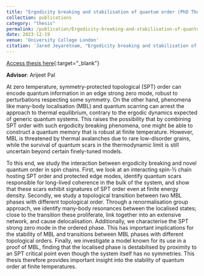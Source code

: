 ```yaml
---
title: "Ergodicity breaking and stabilisation of quantum order (PhD Thesis)"
collection: publications
category: "thesis"
permalink: /publication/Ergodicity-breaking-and-stabilisation-of-quantum-order
date: 2023-12-19
venue: 'University College London'
citation: 'Jared Jeyaretnam, "Ergodicity breaking and stabilisation of quantum order (PhD Thesis)." University College London, 2023.'
---
```

[Access thesis here](https://discovery.ucl.ac.uk/id/eprint/10184332/){:target="_blank"}

**Advisor**: Arijeet Pal

At zero temperature, symmetry-protected topological (SPT) order can encode quantum information in an edge strong zero mode, robust to perturbations respecting some symmetry. On the other hand, phenomena like many-body localisation (MBL) and quantum scarring can arrest the approach to thermal equilibrium, contrary to the ergodic dynamics expected of generic quantum systems. This raises the possibility that by combining SPT order with such ergodicity breaking phenomena, one might be able to construct a quantum memory that is robust at finite temperature. However, MBL is threatened by thermal avalanches due to rare low-disorder grains, while the survival of quantum scars in the thermodynamic limit is still uncertain beyond certain finely-tuned models.
 
 To this end, we study the interaction between ergodicity breaking and novel quantum order in spin chains. First, we look at an interacting spin-½ chain hosting SPT order and protected edge modes, identify quantum scars responsible for long-lived coherence in the bulk of the system, and show that these scars exhibit signatures of SPT order even at finite energy density. Secondly, we study a topological transition between two MBL phases with different topological order. Through a renormalisation group approach, we identify many-body resonances between the localised states; close to the transition these proliferate, link together into an extensive network, and cause delocalisation. Additionally, we characterise the SPT strong zero mode in the ordered phase. This has important implications for the stability of MBL and transitions between MBL phases with different topological orders. Finally, we investigate a model known for its use in a proof of MBL, finding that the localised phase is destabilised by proximity to an SPT critical point even though the system itself has no symmetries. This thesis therefore provides important insight into the stability of quantum order at finite temperatures.